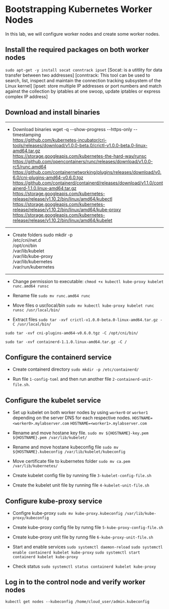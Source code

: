 # Bootstrapping Kubernetes Worker Nodes
In this lab, we will configure worker nodes and create some worker nodes. 

## Install the required packages on both worker nodes
`sudo apt-get -y install socat conntrack ipset`
[Socat: is a utitlity for data transfer between two addresses]
[conntrack: This tool can be used to search, list, inspect and maintain the connection tracking subsystem of the Linux kernel]
[ipset: store multiple IP addresses or port numbers and match against the collection by iptables at one swoop, update iptables or express complex IP address]

## Download and install binaries
------------------------------------------------------------------
* Download binaries
wget -q --show-progress --https-only --timestamping \
  https://github.com/kubernetes-incubator/cri-tools/releases/download/v1.0.0-beta.0/crictl-v1.0.0-beta.0-linux-amd64.tar.gz \
  https://storage.googleapis.com/kubernetes-the-hard-way/runsc \
  https://github.com/opencontainers/runc/releases/download/v1.0.0-rc5/runc.amd64 \
  https://github.com/containernetworking/plugins/releases/download/v0.6.0/cni-plugins-amd64-v0.6.0.tgz \
  https://github.com/containerd/containerd/releases/download/v1.1.0/containerd-1.1.0.linux-amd64.tar.gz \
  https://storage.googleapis.com/kubernetes-release/release/v1.10.2/bin/linux/amd64/kubectl \
  https://storage.googleapis.com/kubernetes-release/release/v1.10.2/bin/linux/amd64/kube-proxy \
  https://storage.googleapis.com/kubernetes-release/release/v1.10.2/bin/linux/amd64/kubelet

------------------------------------------------------------------
* Create folders
sudo mkdir -p \
  /etc/cni/net.d \
  /opt/cni/bin \
  /var/lib/kubelet \
  /var/lib/kube-proxy \
  /var/lib/kubernetes \
  /var/run/kubernetes

------------------------------------------------------------------
* Change permission to executable:
`chmod +x kubectl kube-proxy kubelet runc.amd64 runsc`

* Rename file
`sudo mv runc.amd64 runc`

* Move files o usr/local/bin
`sudo mv kubectl kube-proxy kubelet runc runsc /usr/local/bin/`

* Extract files
`sudo tar -xvf crictl-v1.0.0-beta.0-linux-amd64.tar.gz -C /usr/local/bin/`

`sudo tar -xvf cni-plugins-amd64-v0.6.0.tgz -C /opt/cni/bin/`

`sudo tar -xvf containerd-1.1.0.linux-amd64.tar.gz -C /`

## Configure the containerd service
* Create containerd directory
`sudo mkdir -p /etc/containerd/`

* Run file `1-config-toml` and then run another file `2-containerd-unit-file.sh`.

## Configure the kubelet service
* Set up kubelet on both worker nodes by using `worker0` or `worker1`  depending on the server DNS for each respective nodes.
`HOSTNAME=<worker0>.mylabserver.com`
`HOSTNAME=<worker1>.mylabserver.com`

* Rename and move hostane key file.
`sudo mv ${HOSTNAME}-key.pem ${HOSTNAME}.pem /var/lib/kubelet/`

* Rename and move hostane kubeconfig file
`sudo mv ${HOSTNAME}.kubeconfig /var/lib/kubelet/kubeconfig`

* Move certificate file to kubernetes folder
`sudo mv ca.pem /var/lib/kubernetes/`

* Create kubelet config file by running file `3-kubelet-config-file.sh`

* Create the kubelet unit file by running file `4-kubelet-unit-file.sh`

## Configure kube-proxy service
* Configre kube-proxy 
`sudo mv kube-proxy.kubeconfig /var/lib/kube-proxy/kubeconfig`

* Create kube-proxy config file by runng file `5-kube-proxy-config-file.sh`

* Create kube-proxy unit file by runng file `6-kube-proxy-unit-file.sh`

* Start and enable services
`sudo systemctl daemon-reload`
`sudo systemctl enable containerd kubelet kube-proxy`
`sudo systemctl start containerd kubelet kube-proxy`

* Check status
`sudo systemctl status containerd kubelet kube-proxy`

## Log in to the control node and verify worker nodes
`kubectl get nodes --kubeconfig /home/cloud_user/admin.kubeconfig`



